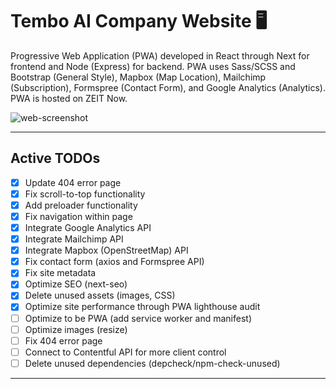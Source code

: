 # Tembo AI Company Website :desktop_computer:

Progressive Web Application (PWA) developed in React through Next for frontend and Node (Express) for backend. PWA uses Sass/SCSS and Bootstrap (General Style), Mapbox (Map Location), Mailchimp (Subscription), Formspree (Contact Form), and Google Analytics (Analytics). PWA is hosted on ZEIT Now.

![web-screenshot](https://user-images.githubusercontent.com/50670255/76829014-9d7d3400-67f8-11ea-93e8-d9039b467cc2.png)

---

## Active TODOs

- [x] Update 404 error page
- [x] Fix scroll-to-top functionality
- [x] Add preloader functionality
- [x] Fix navigation within page
- [x] Integrate Google Analytics API
- [x] Integrate Mailchimp API
- [x] Integrate Mapbox (OpenStreetMap) API
- [x] Fix contact form (axios and Formspree API)
- [x] Fix site metadata
- [x] Optimize SEO (next-seo)
- [x] Delete unused assets (images, CSS)
- [x] Optimize site performance through PWA lighthouse audit
- [ ] Optimize to be PWA (add service worker and manifest)
- [ ] Optimize images (resize)
- [ ] Fix 404 error page
- [ ] Connect to Contentful API for more client control
- [ ] Delete unused dependencies (depcheck/npm-check-unused)

---

